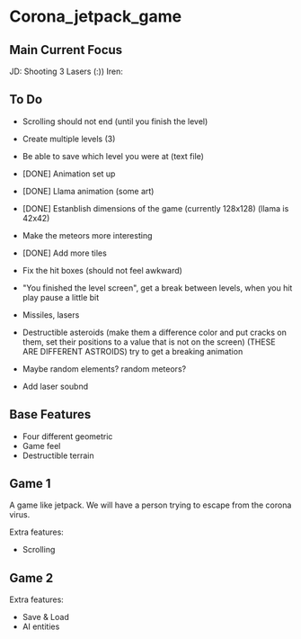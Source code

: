 # Corona_jetpack_game

## Main Current Focus
JD: Shooting 3 Lasers (:))
Iren: 


## To Do

- Scrolling should not end (until you finish the level) 
- Create multiple levels (3) 
- Be able to save which level you were at (text file)
- [DONE] Animation set up
- [DONE] Llama animation (some art)
- [DONE] Estanblish dimensions of the game (currently 128x128) (llama is 42x42)
- Make the meteors more interesting
- [DONE] Add more tiles 
- Fix the hit boxes (should not feel awkward)
- "You finished the level screen", get a break between levels, when you hit play pause a little bit 
- Missiles, lasers
- Destructible asteroids (make them a difference color and put cracks on them, set their positions to a value that is not on the screen) (THESE ARE DIFFERENT ASTROIDS) try to get a breaking animation


- Maybe random elements? random meteors?
- Add laser soubnd



## Base Features
- Four different geometric
- Game feel
- Destructible terrain


## Game 1
A game like jetpack. We will have a person trying to escape from the corona virus.

Extra features: 
- Scrolling 


## Game 2

Extra features:
- Save & Load
- AI entities
